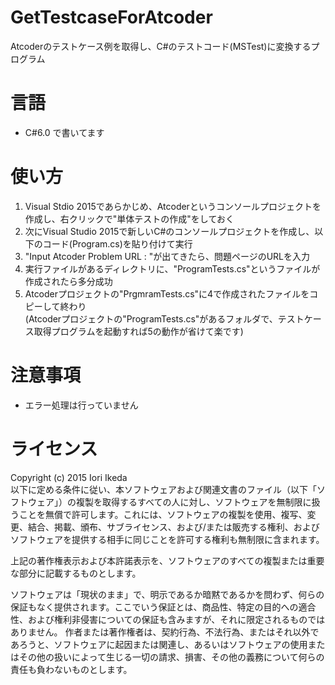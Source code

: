 # GetTestcaseForAtcoder
Atcoderのテストケース例を取得し、C#のテストコード(MSTest)に変換するプログラム

# 言語
+ C#6.0 で書いてます

# 使い方
1. Visual Stdio 2015であらかじめ、Atcoderというコンソールプロジェクトを作成し、右クリックで"単体テストの作成"をしておく
2. 次にVisual Studio 2015で新しいC#のコンソールプロジェクトを作成し、以下のコード(Program.cs)を貼り付けて実行
3. "Input Atcoder Problem URL : "が出てきたら、問題ページのURLを入力
4. 実行ファイルがあるディレクトリに、"ProgramTests.cs"というファイルが作成されたら多分成功
5. Atcoderプロジェクトの"PrgmramTests.cs"に4で作成されたファイルをコピーして終わり  
(Atcoderプロジェクトの"ProgramTests.cs"があるフォルダで、テストケース取得プログラムを起動すれば5の動作が省けて楽です)

# 注意事項
+ エラー処理は行っていません

# ライセンス
Copyright (c) 2015 Iori Ikeda  
以下に定める条件に従い、本ソフトウェアおよび関連文書のファイル（以下「ソフトウェア」）の複製を取得するすべての人に対し、ソフトウェアを無制限に扱うことを無償で許可します。これには、ソフトウェアの複製を使用、複写、変更、結合、掲載、頒布、サブライセンス、および/または販売する権利、およびソフトウェアを提供する相手に同じことを許可する権利も無制限に含まれます。

上記の著作権表示および本許諾表示を、ソフトウェアのすべての複製または重要な部分に記載するものとします。

ソフトウェアは「現状のまま」で、明示であるか暗黙であるかを問わず、何らの保証もなく提供されます。ここでいう保証とは、商品性、特定の目的への適合性、および権利非侵害についての保証も含みますが、それに限定されるものではありません。 作者または著作権者は、契約行為、不法行為、またはそれ以外であろうと、ソフトウェアに起因または関連し、あるいはソフトウェアの使用またはその他の扱いによって生じる一切の請求、損害、その他の義務について何らの責任も負わないものとします。
